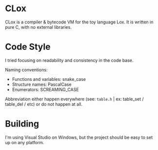 # CLox
CLox is a compiler & bytecode VM for the toy language Lox. It is written in pure C, with no external libraries.

# Code Style
I tried focusing on readability and consistency in the code base.

Naming conventions:
* Functions and variables: snake_case
* Structure names: PascalCase
* Enumerators: SCREAMING_CASE

Abbreviation either happen everywhere (see: `table.h` | ex: table_set / table_del / etc) or do not happen at all.

# Building
I'm using Visual Studio on Windows, but the project should be easy to set up on any platform.
